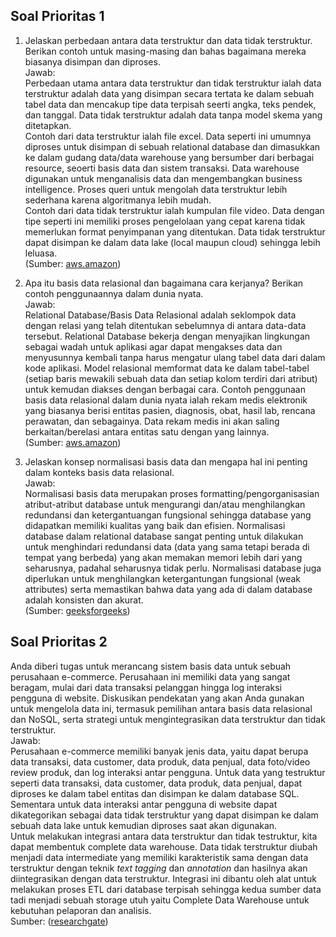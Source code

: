## Soal Prioritas 1

1. Jelaskan perbedaan antara data terstruktur dan data tidak terstruktur. Berikan contoh untuk masing-masing dan bahas bagaimana mereka biasanya disimpan dan diproses.\
   Jawab: \
   Perbedaan utama antara data terstruktur dan tidak terstruktur ialah data terstruktur adalah data yang disimpan secara tertata ke dalam sebuah tabel data dan mencakup tipe data terpisah seerti angka, teks pendek, dan tanggal. Data tidak terstruktur adalah data tanpa model skema yang ditetapkan.\
   Contoh dari data terstruktur ialah file excel. Data seperti ini umumnya diproses untuk disimpan di sebuah relational database dan dimasukkan ke dalam gudang data/data warehouse yang bersumber dari berbagai resource, seoerti basis data dan sistem transaksi. Data warehouse digunakan untuk menganalisis data dan mengembangkan business intelligence. Proses queri untuk mengolah data terstruktur lebih sederhana karena algoritmanya lebih mudah.\
   Contoh dari data tidak terstruktur ialah kumpulan file video. Data dengan tipe seperti ini memiliki proses pengelolaan yang cepat karena tidak memerlukan format penyimpanan yang ditentukan. Data tidak terstruktur dapat disimpan ke dalam data lake (local maupun cloud) sehingga lebih leluasa.\
   (Sumber: [aws.amazon](https://aws.amazon.com/compare/the-difference-between-structured-data-and-unstructured-data/))

2. Apa itu basis data relasional dan bagaimana cara kerjanya? Berikan contoh penggunaannya dalam dunia nyata.\
   Jawab: \
   Relational Database/Basis Data Relasional adalah seklompok data dengan relasi yang telah ditentukan sebelumnya di antara data-data tersebut. Relational Database bekerja dengan menyajikan lingkungan sebagai wadah untuk aplikasi agar dapat mengakses data dan menyusunnya kembali tanpa harus mengatur ulang tabel data dari dalam kode aplikasi. Model relasional memformat data ke dalam tabel-tabel (setiap baris mewakili sebuah data dan setiap kolom terdiri dari atribut) untuk kemudan diakses dengan berbagai cara. Contoh penggunaan basis data relasional dalam dunia nyata ialah rekam medis elektronik yang biasanya berisi entitas pasien, diagnosis, obat, hasil lab, rencana perawatan, dan sebagainya. Data rekam medis ini akan saling berkaitan/berelasi antara entitas satu dengan yang lainnya.\
   (Sumber: [aws.amazon](https://aws.amazon.com/relational-database/))
   
3. Jelaskan konsep normalisasi basis data dan mengapa hal ini penting dalam konteks basis data relasional.\
   Jawab: \
   Normalisasi basis data merupakan proses formatting/pengorganisasian atribut-atribut database untuk mengurangi dan/atau menghilangkan redundansi dan ketergantuangan fungsional sehingga database yang didapatkan memiliki kualitas yang baik dan efisien. Normalisasi database dalam relational database sangat penting untuk dilakukan untuk menghindari redundansi data (data yang sama tetapi berada di tempat yang berbeda) yang akan memakan memori lebih dari yang seharusnya, padahal seharusnya tidak perlu. Normalisasi database juga diperlukan untuk menghilangkan ketergantungan fungsional (weak attributes) serta memastikan bahwa data yang ada di dalam database adalah konsisten dan akurat.\
   (Sumber: [geeksforgeeks](https://www.geeksforgeeks.org/introduction-of-database-normalization/))
   
   
## Soal Prioritas 2

Anda diberi tugas untuk merancang sistem basis data untuk sebuah perusahaan e-commerce. Perusahaan ini memiliki data yang sangat beragam, mulai dari data transaksi pelanggan hingga log interaksi pengguna di website. Diskusikan pendekatan yang akan Anda gunakan untuk mengelola data ini, termasuk pemilihan antara basis data relasional dan NoSQL, serta strategi untuk mengintegrasikan data terstruktur dan tidak terstruktur.\
Jawab: \
Perusahaan e-commerce memiliki banyak jenis data, yaitu dapat berupa data transaksi, data customer, data produk, data penjual, data foto/video review produk, dan log interaksi antar pengguna. Untuk data yang testruktur seperti data transaksi, data customer, data produk, data penjual, dapat diproses ke dalam tabel entitas dan disimpan ke dalam database SQL. Sementara untuk data interaksi antar pengguna di website dapat dikategorikan sebagai data tidak terstruktur yang dapat disimpan ke dalam sebuah data lake untuk kemudian diproses saat akan digunakan.\
Untuk melakukan integrasi antara data terstruktur dan tidak testruktur, kita dapat membentuk complete data warehouse. Data tidak terstruktur diubah menjadi data intermediate yang memiliki karakteristik sama dengan data terstruktur dengan teknik *text tagging* dan *annotation* dan hasilnya akan diintegrasikan dengan data terstruktur. Integrasi ini dibantu oleh alat untuk melakukan proses ETL dari database terpisah sehingga kedua sumber data tadi menjadi sebuah storage utuh yaitu Complete Data Warehouse untuk kebutuhan pelaporan dan analisis.\
Sumber: ([researchgate](https://www.researchgate.net/publication/279480483_Integrasi_Data_Terstruktur_dan_Tidak_Terstruktur_dalam_Sistem_Inteligensi_Bisnis))
